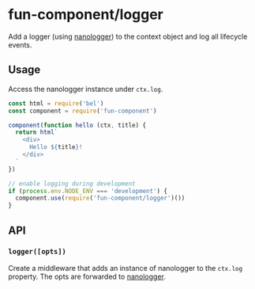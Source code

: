 # fun-component/logger

Add a logger (using [nanologger](https://github.com/choojs/nanologger)) to the context object and log all lifecycle events.

## Usage

Access the nanologger instance under `ctx.log`.

```javascript
const html = require('bel')
const component = require('fun-component')

component(function hello (ctx, title) {
  return html`
    <div>
      Hello ${title}!
    </div>
  `
})

// enable logging during development
if (process.env.NODE_ENV === 'development') {
  component.use(require('fun-component/logger')())
}
```

## API

### `logger([opts])`

Create a middleware that adds an instance of nanologger to the `ctx.log` property. The opts are forwarded to [nanologger](https://github.com/choojs/nanologger).
